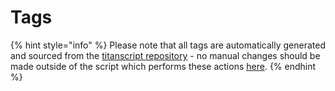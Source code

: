 # Tags

{% hint style="info" %}
Please note that all tags are automatically generated and sourced from the [titanscript repository](https://github.com/sylo-digital/titanscript) - no manual changes should be made outside of the script which performs these actions [here](https://github.com/sylo-digital/documentation/blob/master/scripts/pull-tags.js).
{% endhint %}
